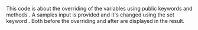 This code is about the overriding of the variables using public keywords and methods . A samples input is provided and it's changed using the set keyword . Both before the overriding and after are displayed in the result.

